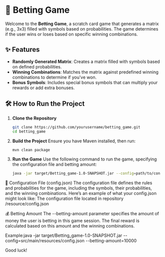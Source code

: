 # 🎰 Betting Game

Welcome to the **Betting Game**, a scratch card game that generates a matrix (e.g., 3x3) filled with symbols based on probabilities. The game determines if the user wins or loses based on specific winning combinations. 

## ✨ Features
- **Randomly Generated Matrix**: Creates a matrix filled with symbols based on defined probabilities.
- **Winning Combinations**: Matches the matrix against predefined winning combinations to determine if you've won.
- **Bonus Symbols**: Includes special bonus symbols that can multiply your rewards or add extra bonuses.

## 🛠️ How to Run the Project

1. **Clone the Repository**
   ```bash
   git clone https://github.com/yourusername/betting_game.git
   cd betting_game
2. **Build the Project**
   Ensure you have Maven installed, then run:
   ```maven
   mvn clean package
3. **Run the Game**
   Use the following command to run the game, specifying the configuration file and betting amount:
   ```bash
   java -jar target/Betting_game-1.0-SNAPSHOT.jar --config=path/to/config.json --betting-amount=10000
📝 Configuration File (config.json)
The configuration file defines the rules and probabilities for the game, including the symbols, their probabilities, and the winning combinations. Here’s an example of what your config.json might look like:
The configuration file located in repository /resource/config.json

💰 Betting Amount
The --betting-amount parameter specifies the amount of money the user is betting in this game session. The final reward is calculated based on this amount and the winning combinations.

Example:java -jar target/Betting_game-1.0-SNAPSHOT.jar --config=src/main/resources/config.json --betting-amount=10000

Good luck!
   

